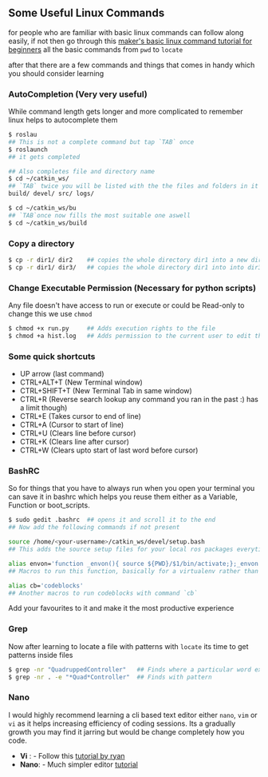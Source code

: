 ## Some Useful Linux Commands
for people who are familiar with basic linux commands can follow along easily, if not then go through this [maker's basic linux command tutorial for beginners](https://maker.pro/linux/tutorial/basic-linux-commands-for-beginners) all the basic commands from `pwd` to `locate`

after that there are a few commands and things that comes in handy which you should consider learning
### AutoCompletion (Very very useful)
While command length gets longer and more complicated to remember linux helps to autocomplete them
```bash
$ roslau
## This is not a complete command but tap `TAB` once
$ roslaunch
## it gets completed  

## Also completes file and directory name
$ cd ~/catkin_ws/
## `TAB` twice you will be listed with the the files and folders in it
build/ devel/ src/ logs/  

$ cd ~/catkin_ws/bu
## `TAB`once now fills the most suitable one aswell
$ cd ~/catkin_ws/build
```

### Copy a directory
```bash
$ cp -r dir1/ dir2    ## copies the whole directory dir1 into a new directory dir2
$ cp -r dir1/ dir3/   ## copies the whole directory dir1 into into dir3/dir1
```
### Change Executable Permission (Necessary for python scripts)
Any file doesn't have access to run or execute or could be Read-only to change this we use `chmod`
```bash
$ chmod +x run.py     ## Adds execution rights to the file
$ chmod +a hist.log   ## Adds permission to the current user to edit the files
```  
### Some quick shortcuts  
- UP arrow (last command)
- CTRL+ALT+T (New Terminal window)
- CTRL+SHIFT+T (New Terminal Tab in same window)
- CTRL+R (Reverse search lookup any command you ran in the past :) has a limit though)
- CTRL+E (Takes cursor to end of line)
- CTRL+A (Cursor to start of line)
- CTRL+U (Clears line before cursor)
- CTRL+K (Clears line after cursor)
- CTRL+W (Clears upto start of last word before cursor)

### BashRC
So for things that you have to always run when you open your terminal you can save it in bashrc which helps you reuse them either as a Variable, Function or boot_scripts.
```bash
$ sudo gedit .bashrc  ## opens it and scroll it to the end
## Now add the following commands if not present

source /home/<your-username>/catkin_ws/devel/setup.bash
## This adds the source setup files for your local ros packages everytime your terminal opens

alias envon='function _envon(){ source ${PWD}/$1/bin/activate;};_envon'
## Macros to run this function, basically for a virtualenv rather than manually sourceing its activate just use `envon venv` or virtualenv name

alias cb='codeblocks'
## Another macros to run codeblocks with command `cb`
```
Add your favourites to it and make it the most productive experience

### Grep
Now after learning to locate a file with patterns with `locate` its time to get patterns inside files
```bash
$ grep -nr "QuadruppedController"   ## Finds where a particular word exists in the whole codebase
$ grep -nr . -e "*Quad*Controller"  ## Finds with pattern  
```

### Nano
I would highly recommend learning a cli based text editor either `nano`, `vim` or `vi` as it helps increasing efficiency of coding sessions. Its a gradually growth you may find it jarring but would be change completely how you code.

- **Vi** : - Follow this [tutorial by ryan](https://ryanstutorials.net/linuxtutorial/vi.php)
- **Nano**: - Much simpler editor [tutorial](https://www.howtogeek.com/howto/42980/the-beginners-guide-to-nano-the-linux-command-line-text-editor/)
